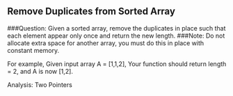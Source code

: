 ## Remove Duplicates from Sorted Array
###Question:
Given a sorted array, remove the duplicates in place such that each element appear only once and return the new length.
###Note:
Do not allocate extra space for another array, you must do this in place with constant memory.

For example,
Given input array A = [1,1,2],
Your function should return length = 2, and A is now [1,2]. 

Analysis:
Two Pointers
